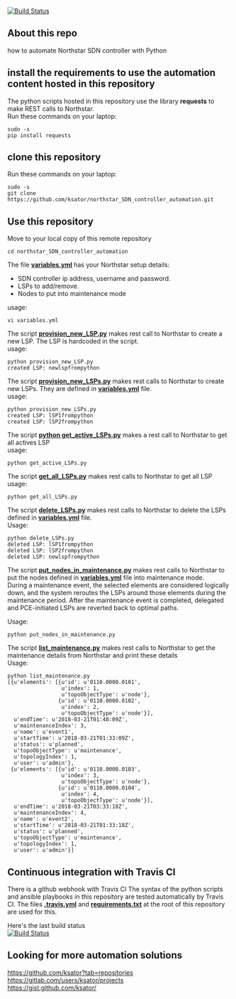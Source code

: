 [![Build Status](https://travis-ci.org/ksator/northstar_SDN_controller_automation.svg?branch=master)](https://travis-ci.org/ksator/northstar_SDN_controller_automation)

## About this repo
how to automate Northstar SDN controller with Python

## install the requirements to use the automation content hosted in this repository  
The python scripts hosted in this repository use the library **requests** to make REST calls to Northstar.   
Run these commands on your laptop:
```
sudo -s
pip install requests
```

## clone this repository
Run these commands on your laptop:
```
sudo -s
git clone https://github.com/ksator/northstar_SDN_controller_automation.git
```

## Use this repository

Move to your local copy of this remote repository
```
cd northstar_SDN_controller_automation
```

The file [**variables.yml**](variables.yml) has your Northstar setup details: 
- SDN controller ip address, username and password. 
- LSPs to add/remove.  
- Nodes to put into maintenance mode

usage:   
```
vi variables.yml
```

The script [**provision_new_LSP.py**](provision_new_LSP.py) makes rest call to Northstar to create a new LSP. The LSP is hardcoded in the script.    
usage:   
```
python provision_new_LSP.py 
created LSP: newlspfrompython
```

The script [**provision_new_LSPs.py**](provision_new_LSPs.py) makes rest calls to Northstar to create new LSPs. They are defined in [**variables.yml**](variables.yml) file.    
usage:   
```
python provision_new_LSPs.py 
created LSP: lSP1frompython
created LSP: lSP2frompython
```

The script [**python get_active_LSPs.py**](get_active_LSPs.py) makes a rest call to Northstar to get all actives LSP  
usage: 
```
python get_active_LSPs.py
```
  
The script [**get_all_LSPs.py**](get_all_LSPs.py) makes rest calls to Northstar to get all LSP  
usage:   
```
python get_all_LSPs.py
```

The script [**delete_LSPs.py**](delete_LSPs.py) makes rest calls to Northstar to delete the LSPs defined in [**variables.yml**](variables.yml) file.  
Usage: 
```
python delete_LSPs.py
deleted LSP: lSP1frompython
deleted LSP: lSP2frompython
deleted LSP: newlspfrompython
```

The script [**put_nodes_in_maintenance.py**](put_nodes_in_maintenance.py) makes rest calls to Northstar to put the nodes defined in [**variables.yml**](variables.yml) file into maintenance mode.  
During a maintenance event, the selected elements are considered logically down, and the system reroutes the LSPs around those elements during the maintenance period. After the maintenance event is completed, delegated and PCE-initiated LSPs are reverted back to optimal paths.  

Usage:
```
python put_nodes_in_maintenance.py
```

The script [**list_maintenance.py**](list_maintenance.py) makes rest calls to Northstar to get the maintenance details from Northstar and print these details   
Usage:
```
python list_maintenance.py
[{u'elements': [{u'id': u'0110.0000.0101',
                 u'index': 1,
                 u'topoObjectType': u'node'},
                {u'id': u'0110.0000.0102',
                 u'index': 2,
                 u'topoObjectType': u'node'}],
  u'endTime': u'2018-03-21T01:48:09Z',
  u'maintenanceIndex': 3,
  u'name': u'event1',
  u'startTime': u'2018-03-21T01:33:09Z',
  u'status': u'planned',
  u'topoObjectType': u'maintenance',
  u'topologyIndex': 1,
  u'user': u'admin'},
 {u'elements': [{u'id': u'0110.0000.0103',
                 u'index': 3,
                 u'topoObjectType': u'node'},
                {u'id': u'0110.0000.0104',
                 u'index': 4,
                 u'topoObjectType': u'node'}],
  u'endTime': u'2018-03-21T03:33:18Z',
  u'maintenanceIndex': 4,
  u'name': u'event2',
  u'startTime': u'2018-03-21T01:33:18Z',
  u'status': u'planned',
  u'topoObjectType': u'maintenance',
  u'topologyIndex': 1,
  u'user': u'admin'}]
```

## Continuous integration with Travis CI

There is a github webhook with Travis CI
The syntax of the python scripts and ansible playbooks in this repository are tested automatically by Travis CI. 
The files [**.travis.yml**](.travis.yml) and [**requirements.txt**](requirements.txt) at the root of this repository are used for this.  

Here's the last build status  
[![Build Status](https://travis-ci.org/ksator/northstar_SDN_controller_automation.svg?branch=master)](https://travis-ci.org/ksator/northstar_SDN_controller_automation)

## Looking for more automation solutions

https://github.com/ksator?tab=repositories  
https://gitlab.com/users/ksator/projects  
https://gist.github.com/ksator/  

